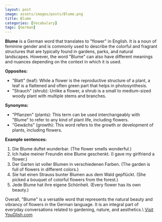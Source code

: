 ```yaml
---
layout: post
image: assets/images/posts/Blume.png
title: Blume
categories: [Vocabulary]
tags: [German]
---
```


**Blume** is a German word that translates to "flower" in English. It is a noun of feminine gender and is commonly used to describe the colorful and fragrant structures that are typically found in gardens, parks, and natural landscapes. However, the word "Blume" can also have different meanings and nuances depending on the context in which it is used. 

**Opposites:** 
- "Blatt" (leaf): While a flower is the reproductive structure of a plant, a leaf is a flattened and often green part that helps in photosynthesis. 
- "Strauch" (shrub): Unlike a flower, a shrub is a small to medium-sized woody plant with multiple stems and branches.

**Synonyms:** 
- "Pflanzen" (plants): This term can be used interchangeably with "Blume" to refer to any kind of plant life, including flowers.
- "Gewächs" (growth): This word refers to the growth or development of plants, including flowers.

**Example sentences:** 
1. Die Blume duftet wunderbar. (The flower smells wonderful.)
2. Ich habe meiner Freundin eine Blume geschenkt. (I gave my girlfriend a flower.)
3. Der Garten ist voller Blumen in verschiedenen Farben. (The garden is full of flowers in different colors.)
4. Sie hat einen Strauss bunter Blumen aus dem Wald gepflückt. (She picked a bouquet of colorful flowers from the forest.)
5. Jede Blume hat ihre eigene Schönheit. (Every flower has its own beauty.)

Overall, "Blume" is a versatile word that represents the natural beauty and vibrancy of flowers in the German language. It is an integral part of everyday conversations related to gardening, nature, and aesthetics.\ <a id="yg-widget-0" class="youglish-widget" data-query="Blume" data-lang="german" data-components="8412" data-auto-start="0" data-bkg-color="theme_light" data-title="How%20to%20pronounce%20Blume%20in%20German"  rel="nofollow" href="https://youglish.com">Visit YouGlish.com</a><script async src="https://youglish.com/public/emb/widget.js" charset="utf-8"></script>